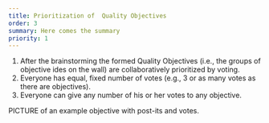 ```yaml
---
title: Prioritization of  Quality Objectives
order: 3
summary: Here comes the summary
priority: 1
---
```

1. After the brainstorming the formed Quality Objectives (i.e., the groups of objective ides on the wall) are collaboratively prioritized by voting.
2. Everyone has equal, fixed number of votes (e.g., 3 or as many votes as there are objectives). 
3. Everyone can give any number of his or her votes to any objective.

PICTURE of an example objective with post-its and votes.
